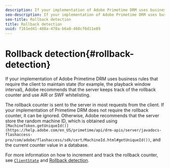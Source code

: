 ```yaml
---
description: If your implementation of Adobe Primetime DRM uses business rules that require the client to maintain state (for example, the playback window interval), Adobe recommends that the server keeps track of the rollback counter and use AIR or SWF whitelisting.
seo-description: If your implementation of Adobe Primetime DRM uses business rules that require the client to maintain state (for example, the playback window interval), Adobe recommends that the server keeps track of the rollback counter and use AIR or SWF whitelisting.
seo-title: Rollback detection
title: Rollback detection
uuid: f161ed41-488a-478a-b6a8-468cf6d11e89
---
```


# Rollback detection{#rollback-detection}

If your implementation of Adobe Primetime DRM uses business rules that require the client to maintain state (for example, the playback window interval), Adobe recommends that the server keeps track of the rollback counter and use AIR or SWF whitelisting.

The rollback counter is sent to the server in most requests from the client. If your implementation of Primetime DRM does not require the rollback counter, it can be ignored. Otherwise, Adobe recommends that the server store the random machine ID, which is obtained using ` [MachineToken.getUniqueId()](https://help.adobe.com/en_US/primetime/api/drm-apis/server/javadocs-flashaccess-pro/com/adobe/flashaccess/sdk/cert/MachineId.html#getUniqueId())`, and the current counter value in a database.

For more information on how to increment and track the rollback counter, see [ `ClientState`](https://help.adobe.com/en_US/primetime/api/drm-apis/server/javadocs-flashaccess-pro/com/adobe/flashaccess/sdk/protocol/ClientState.html) and [Rollback detection](https://help.adobe.com/en_US/primetime/drm/5.3/protecting_content/index.html#DRM-concept-Rollback_detection). 
